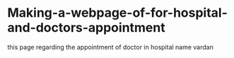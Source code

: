 # Making-a-webpage-of-for-hospital-and-doctors-appointment
this page regarding the appointment of doctor in hospital name vardan
